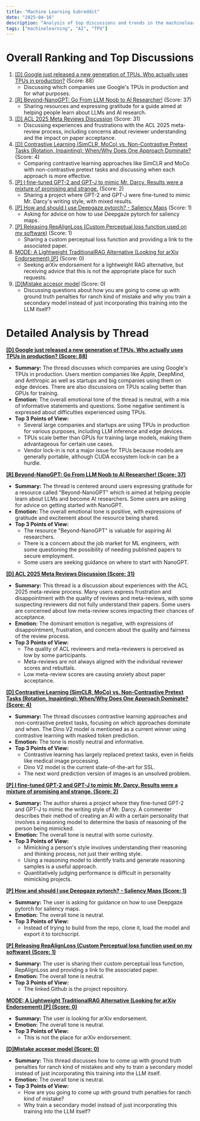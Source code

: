 ```yaml
---
title: "Machine Learning Subreddit"
date: "2025-04-16"
description: "Analysis of top discussions and trends in the machinelearning subreddit"
tags: ["machinelearning", "AI", "TPU"]
---
```


# Overall Ranking and Top Discussions
1.  [[D] Google just released a new generation of TPUs. Who actually uses TPUs in production?](https://www.reddit.com/r/MachineLearning/comments/1k0fg57/d_google_just_released_a_new_generation_of_tpus/) (Score: 88)
    * Discussing which companies use Google's TPUs in production and for what purposes.
2.  [[R] Beyond-NanoGPT: Go From LLM Noob to AI Researcher!](https://www.reddit.com/r/MachineLearning/comments/1k0npdk/r_beyondnanogpt_go_from_llm_noob_to_ai_researcher/) (Score: 37)
    *  Sharing resources and expressing gratitude for a guide aimed at helping people learn about LLMs and AI research.
3.  [[D] ACL 2025 Meta Reviews Discussion](https://www.reddit.com/r/MachineLearning/comments/1k0a3r7/d_acl_2025_meta_reviews_discussion/) (Score: 31)
    *  Discussing experiences and frustrations with the ACL 2025 meta-review process, including concerns about reviewer understanding and the impact on paper acceptance.
4.  [[D] Contrastive Learning (SimCLR, MoCo) vs. Non-Contrastive Pretext Tasks (Rotation, Inpainting): When/Why Does One Approach Dominate?](https://www.reddit.com/r/MachineLearning/comments/1k0fbvq/d_contrastive_learning_simclr_moco_vs/) (Score: 4)
    *  Comparing contrastive learning approaches like SimCLR and MoCo with non-contrastive pretext tasks and discussing when each approach is more effective.
5.  [[P] I fine-tuned GPT-2 and GPT-J to mimic Mr. Darcy. Results were a mixture of promising and strange.](https://www.reddit.com/r/MachineLearning/comments/1k03i0k/p_i_finetuned_gpt2_and_gptj_to_mimic_mr_darcy/) (Score: 2)
    * Sharing a project where GPT-2 and GPT-J were fine-tuned to mimic Mr. Darcy's writing style, with mixed results.
6.  [[P] How and should I use Deepgaze pytorch? - Saliency Maps](https://www.reddit.com/r/MachineLearning/comments/1k040es/p_how_and_should_i_use_deepgaze_pytorch_saliency/) (Score: 1)
    *  Asking for advice on how to use Deepgaze pytorch for saliency maps.
7.  [[P] Releasing RepAlignLoss (Custom Perceptual loss function used on my software)](https://www.reddit.com/r/MachineLearning/comments/1k0qfhi/p_releasing_repalignloss_custom_perceptual_loss/) (Score: 1)
    *  Sharing a custom perceptual loss function and providing a link to the associated paper.
8.  [MODE: A Lightweight TraditionalRAG Alternative (Looking for arXiv Endorsement) [P]](https://www.reddit.com/r/MachineLearning/comments/1k0dov1/mode_a_lightweight_traditionalrag_alternative/) (Score: 0)
    *  Seeking arXiv endorsement for a lightweight RAG alternative, but receiving advice that this is not the appropriate place for such requests.
9.  [[D]Mistake accesor model](https://www.reddit.com/r/MachineLearning/comments/1k0fx5b/dmistake_accesor_model/) (Score: 0)
    *  Discussing questions about how you are going to come up with ground truth penalties for ranch kind of mistake and why you train a secondary model instead of just incorporating this training into the LLM itself?

# Detailed Analysis by Thread
**[[D] Google just released a new generation of TPUs. Who actually uses TPUs in production? (Score: 88)](https://www.reddit.com/r/MachineLearning/comments/1k0fg57/d_google_just_released_a_new_generation_of_tpus/)**
*  **Summary:** The thread discusses which companies are using Google's TPUs in production. Users mention companies like Apple, DeepMind, and Anthropic as well as startups and big companies using them on edge devices. There are also discussions on TPUs scaling better than GPUs for training.
*  **Emotion:** The overall emotional tone of the thread is neutral, with a mix of informative statements and questions. Some negative sentiment is expressed about difficulties experienced using TPUs.
*  **Top 3 Points of View:**
    *   Several large companies and startups are using TPUs in production for various purposes, including LLM inference and edge devices.
    *   TPUs scale better than GPUs for training large models, making them advantageous for certain use cases.
    *   Vendor lock-in is not a major issue for TPUs because models are generally portable, although CUDA ecosystem lock-in can be a hurdle.

**[[R] Beyond-NanoGPT: Go From LLM Noob to AI Researcher! (Score: 37)](https://www.reddit.com/r/MachineLearning/comments/1k0npdk/r_beyondnanogpt_go_from_llm_noob_to_ai_researcher/)**
*  **Summary:** The thread is centered around users expressing gratitude for a resource called "Beyond-NanoGPT" which is aimed at helping people learn about LLMs and become AI researchers. Some users are asking for advice on getting started with NanoGPT.
*  **Emotion:** The overall emotional tone is positive, with expressions of gratitude and excitement about the resource being shared.
*  **Top 3 Points of View:**
    *   The resource "Beyond-NanoGPT" is valuable for aspiring AI researchers.
    *   There is a concern about the job market for ML engineers, with some questioning the possibility of needing published papers to secure employment.
    *   Some users are seeking guidance on where to start with NanoGPT.

**[[D] ACL 2025 Meta Reviews Discussion (Score: 31)](https://www.reddit.com/r/MachineLearning/comments/1k0a3r7/d_acl_2025_meta_reviews_discussion/)**
*  **Summary:** This thread is a discussion about experiences with the ACL 2025 meta-review process. Many users express frustration and disappointment with the quality of reviews and meta-reviews, with some suspecting reviewers did not fully understand their papers. Some users are concerned about low meta-review scores impacting their chances of acceptance.
*  **Emotion:** The dominant emotion is negative, with expressions of disappointment, frustration, and concern about the quality and fairness of the review process.
*  **Top 3 Points of View:**
    *   The quality of ACL reviewers and meta-reviewers is perceived as low by some participants.
    *   Meta-reviews are not always aligned with the individual reviewer scores and rebuttals.
    *   Low meta-review scores are causing anxiety about paper acceptance.

**[[D] Contrastive Learning (SimCLR, MoCo) vs. Non-Contrastive Pretext Tasks (Rotation, Inpainting): When/Why Does One Approach Dominate? (Score: 4)](https://www.reddit.com/r/MachineLearning/comments/1k0fbvq/d_contrastive_learning_simclr_moco_vs/)**
*  **Summary:** The thread discusses contrastive learning approaches and non-contrastive pretext tasks, focusing on which approaches dominate and when. The Dino V2 model is mentioned as a current winner using contrastive learning with masked token prediction.
*  **Emotion:** The tone is mostly neutral and informative.
*  **Top 3 Points of View:**
    *   Contrastive learning has largely replaced pretext tasks, even in fields like medical image processing.
    *   Dino V2 model is the current state-of-the-art for SSL.
    *   The next word prediction version of images is an unsolved problem.

**[[P] I fine-tuned GPT-2 and GPT-J to mimic Mr. Darcy. Results were a mixture of promising and strange. (Score: 2)](https://www.reddit.com/r/MachineLearning/comments/1k03i0k/p_i_finetuned_gpt2_and_gptj_to_mimic_mr_darcy/)**
*  **Summary:** The author shares a project where they fine-tuned GPT-2 and GPT-J to mimic the writing style of Mr. Darcy. A commenter describes their method of creating an AI with a certain personality that involves a reasoning model to determine the basis of reasoning of the person being mimicked.
*  **Emotion:** The overall tone is neutral with some curiosity.
*  **Top 3 Points of View:**
    *   Mimicking a person's style involves understanding their reasoning and thinking process, not just their writing style.
    *   Using a reasoning model to identify traits and generate reasoning samples is a useful approach.
    *   Quantitatively judging performance is difficult in personality mimicking projects.

**[[P] How and should I use Deepgaze pytorch? - Saliency Maps (Score: 1)](https://www.reddit.com/r/MachineLearning/comments/1k040es/p_how_and_should_i_use_deepgaze_pytorch_saliency/)**
*  **Summary:** The user is asking for guidance on how to use Deepgaze pytorch for saliency maps.
*  **Emotion:** The overall tone is neutral.
*  **Top 3 Points of View:**
    *   Instead of trying to build from the repo, clone it, load the model and export it to torchscript.

**[[P] Releasing RepAlignLoss (Custom Perceptual loss function used on my software) (Score: 1)](https://www.reddit.com/r/MachineLearning/comments/1k0qfhi/p_releasing_repalignloss_custom_perceptual_loss/)**
*  **Summary:** The user is sharing their custom perceptual loss function, RepAlignLoss and providing a link to the associated paper.
*  **Emotion:** The overall tone is neutral.
*  **Top 3 Points of View:**
    *   The linked Github is the project repository.

**[MODE: A Lightweight TraditionalRAG Alternative (Looking for arXiv Endorsement) [P] (Score: 0)](https://www.reddit.com/r/MachineLearning/comments/1k0dov1/mode_a_lightweight_traditionalrag_alternative/)**
*  **Summary:** The user is looking for arXiv endorsement.
*  **Emotion:** The overall tone is neutral.
*  **Top 3 Points of View:**
    *   This is not the place for arXiv endorsement.

**[[D]Mistake accesor model (Score: 0)](https://www.reddit.com/r/MachineLearning/comments/1k0fx5b/dmistake_accesor_model/)**
*  **Summary:** This thread discusses how to come up with ground truth penalties for ranch kind of mistakes and why to train a secondary model instead of just incorporating this training into the LLM itself.
*  **Emotion:** The overall tone is neutral.
*  **Top 3 Points of View:**
    *   How are you going to come up with ground truth penalties for ranch kind of mistake?
    *   Why train a secondary model instead of just incorporating this training into the LLM itself?

